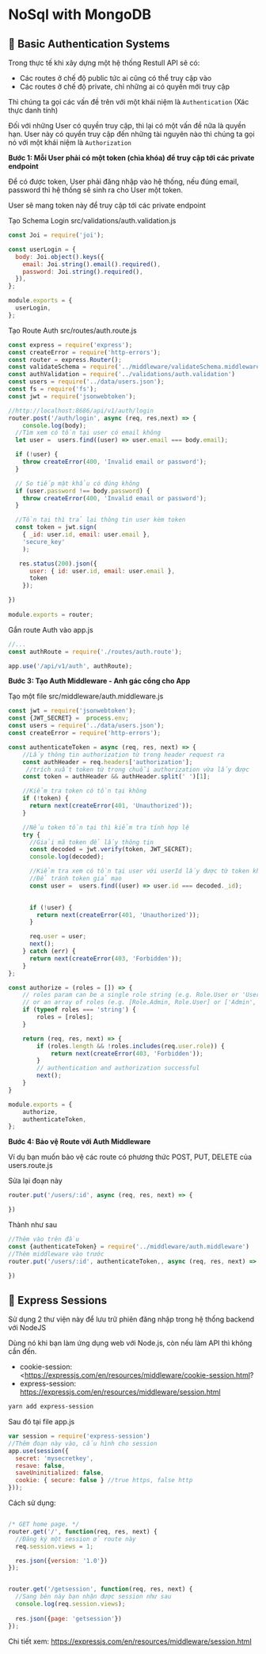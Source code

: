 # NoSql with MongoDB


## 💛 Basic Authentication Systems
Trong thực tế khi xây dựng một hệ thống Restull API sẽ có:

- Các routes ở chế độ public tức ai cũng có thể truy cập vào
- Các routes ở chế độ private, chỉ những ai có quyền mới truy cập

Thì chúng ta gọi các vấn đề trên với một khái niệm là `Authentication` (Xác thực danh tính)

Đối với những User có quyền truy cập, thì lại có một vấn đề nữa là quyền hạn. User này có quyền truy cập đến những tài nguyên nào thì chúng ta gọi nó với một khái niệm là `Authorization`

**Bước 1: Mỗi User phải có một token (chìa khóa) để truy cập tới các private endpoint**

Để có được token, User phải đăng nhập vào hệ thống, nếu đúng email, password thì hệ thống sẽ sinh ra cho User một token.

User sẽ mang token này để truy cập tới các private endpoint

Tạo Schema Login src/validations/auth.validation.js

```js
const Joi = require('joi');

const userLogin = {
  body: Joi.object().keys({
    email: Joi.string().email().required(),
    password: Joi.string().required(),
  }),
};

module.exports = {
  userLogin,
};
```

Tạo Route Auth src/routes/auth.route.js

```js
const express = require('express');
const createError = require('http-errors');
const router = express.Router();
const validateSchema = require('../middleware/validateSchema.middleware')
const authValidation = require('../validations/auth.validation')
const users = require('../data/users.json');
const fs = require('fs');
const jwt = require('jsonwebtoken');

//http://localhost:8686/api/v1/auth/login
router.post('/auth/login', async (req, res,next) => {
    console.log(body);
  //Tìm xem có tồn tại user có email không
  let user =  users.find((user) => user.email === body.email);

  if (!user) {
    throw createError(400, 'Invalid email or password');
  }

  // So tiếp mật khẩu có đúng không
  if (user.password !== body.password) {
    throw createError(400, 'Invalid email or password');
  }

  //Tồn tại thì trả lại thông tin user kèm token
  const token = jwt.sign(
    { _id: user.id, email: user.email },
    'secure_key'
    );

   res.status(200).json({
      user: { id: user.id, email: user.email },
      token
    });

})
  
module.exports = router;
```

Gắn route Auth vào app.js

```js
//...
const authRoute = require('./routes/auth.route');

app.use('/api/v1/auth', authRoute);
```


**Bước 3: Tạo Auth Middleware - Anh gác cổng cho App**

Tạo một file src/middleware/auth.middleware.js

```js
const jwt = require('jsonwebtoken');
const {JWT_SECRET} =  process.env;
const users = require('../data/users.json');
const createError = require('http-errors');

const authenticateToken = async (req, res, next) => {
    //Lấy thông tin authorization từ trong header request ra
    const authHeader = req.headers['authorization'];
     //trích xuất token từ trong chuỗi authorization vừa lấy được
    const token = authHeader && authHeader.split(' ')[1];

    //Kiểm tra token có tồn tại không
    if (!token) {
      return next(createError(401, 'Unauthorized'));
    }

    //Nếu token tồn tại thì kiểm tra tính hợp lệ
    try {
      //Giải mã token để lấy thông tin
      const decoded = jwt.verify(token, JWT_SECRET);
      console.log(decoded);

      //Kiểm tra xem có tồn tại user với userId lấy được từ token không
      //Để tránh token giả mạo
      const user =  users.find((user) => user.id === decoded._id);
     

      if (!user) {
        return next(createError(401, 'Unauthorized'));
      }

      req.user = user;
      next();
    } catch (err) {
      return next(createError(403, 'Forbidden'));
    }
};

const authorize = (roles = []) => {
    // roles param can be a single role string (e.g. Role.User or 'User') 
    // or an array of roles (e.g. [Role.Admin, Role.User] or ['Admin', 'User'])
    if (typeof roles === 'string') {
        roles = [roles];
    }

    return (req, res, next) => {
        if (roles.length && !roles.includes(req.user.role)) {
            return next(createError(403, 'Forbidden'));
        }
        // authentication and authorization successful
        next();
    }
}

module.exports = {
    authorize,
    authenticateToken,
};
```

**Bước 4: Bảo vệ Route với Auth Middleware**

Ví dụ bạn muốn bảo vệ các route có phương thức POST, PUT, DELETE của users.route.js

Sửa lại đoạn này

```js
router.put('/users/:id', async (req, res, next) => {

})
```

Thành như sau

```js
//Thêm vào trên đầu
const {authenticateToken} = require('../middleware/auth.middleware')
//Thêm middleware vào trước
router.put('/users/:id', authenticateToken,, async (req, res, next) => {

})
```

## 💛 Express Sessions

Sử dụng 2 thư viện này để lưu trữ phiên đăng nhập trong hệ thống backend với NodeJS

Dùng nó khi bạn làm ứng dụng web với Node.js, còn nếu làm API thì không cần đến.

- cookie-session: <https://expressjs.com/en/resources/middleware/cookie-session.html?
- express-session: <https://expressjs.com/en/resources/middleware/session.html>


```bash
yarn add express-session
```

Sau đó tại file app.js

```js
var session = require('express-session')
//Thêm đoạn này vào, cấu hình cho session
app.use(session({
  secret: 'mysecretkey',
  resave: false,
  saveUninitialized: false,
  cookie: { secure: false } //true https, false http
}));
```
Cách sử dụng:

```js

/* GET home page. */
router.get('/', function(req, res, next) {
  //Đăng ký một session ở route này
  req.session.views = 1;

  res.json({version: '1.0'})
});


router.get('/getsession', function(req, res, next) {
  //Sang bên này bạn nhận được session như sau
  console.log(req.session.views);
  
  res.json({page: 'getsession'})
});
```

Chi tiết xem: <https://expressjs.com/en/resources/middleware/session.html>
